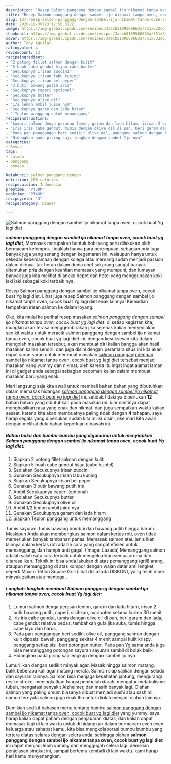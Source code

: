 ```yaml
---
description: "Resep Salmon panggang dengan sambel ijo nikamat tanpa oven, cocok buat Yg lagi diet, Lezat Sekali"
title: "Resep Salmon panggang dengan sambel ijo nikamat tanpa oven, cocok buat Yg lagi diet, Lezat Sekali"
slug: 137-resep-salmon-panggang-dengan-sambel-ijo-nikamat-tanpa-oven-cocok-buat-yg-lagi-diet-lezat-sekali
date: 2020-10-30T23:12:56.317Z
image: https://img-global.cpcdn.com/recipes/3aecb5109560663a/751x532cq70/salmon-panggang-dengan-sambel-ijo-nikamat-tanpa-oven-cocok-buat-yg-lagi-diet-foto-resep-utama.jpg
thumbnail: https://img-global.cpcdn.com/recipes/3aecb5109560663a/751x532cq70/salmon-panggang-dengan-sambel-ijo-nikamat-tanpa-oven-cocok-buat-yg-lagi-diet-foto-resep-utama.jpg
cover: https://img-global.cpcdn.com/recipes/3aecb5109560663a/751x532cq70/salmon-panggang-dengan-sambel-ijo-nikamat-tanpa-oven-cocok-buat-yg-lagi-diet-foto-resep-utama.jpg
author: Tony Aguilar
ratingvalue: 4
reviewcount: 13
recipeingredient:
- "2 potong fillet salmon dengan kulit"
- "5 buah cabe gendut hijau cabe buntel"
- "Secukupnya irisan zuccini"
- "Secukupnya irisan labu kuning"
- "Secukupnya irisan bel peper"
- "3 butir bawang putih iris"
- "Secukupnya caperi optional"
- "Secukupnya butter"
- "Secukupnya olive oil"
- "1/2 lemon ambil juice nya"
- "Secukupnya garam dan lada hitam"
- " Teplon panggang untuk memanggang"
recipeinstructions:
- "Lumuri salmon denga perasan lemon, garam dan lada hitam, irisan 2 butir bawang putih, caperi, sisihkan, marinated selama kurlep 30 menit"
- "Iris iris cabe gendut, tumis dengan olive oil di pan, beri garam dan lada, cabe gendut relative pedas, tambahkan gula jika suka, tumis hingga cabe layu dan harus,"
- "Pada pan panggangan beri sedikit olive oil, panggang salmon dengan kulit diposisi bawah, panggang sekitar 4 menit sampai kulit krispy, panggang setiap sisi, beri potongan butter. Pada pan Yg sama anda juga bisa memanggang potongan sayuran sayuran sambil di bolak balik"
- "Hidangkan pada piring saji lengkap dengan sambel Ijo nya"
categories:
- Resep
tags:
- salmon
- panggang
- dengan

katakunci: salmon panggang dengan 
nutrition: 200 calories
recipecuisine: Indonesian
preptime: "PT38M"
cooktime: "PT49M"
recipeyield: "3"
recipecategory: Dinner

---
```



![Salmon panggang dengan sambel ijo nikamat tanpa oven, cocok buat Yg lagi diet](https://img-global.cpcdn.com/recipes/3aecb5109560663a/751x532cq70/salmon-panggang-dengan-sambel-ijo-nikamat-tanpa-oven-cocok-buat-yg-lagi-diet-foto-resep-utama.jpg)

<b><i>salmon panggang dengan sambel ijo nikamat tanpa oven, cocok buat yg lagi diet</i></b>, Memasak merupakan bentuk hobi yang seru dilakukan oleh bermacam kelompok. tidaklah hanya para perempuan, sebagian pria juga banyak juga yang senang dengan kegemaran ini. walaupun hanya untuk sekedar kebersamaan dengan kolega atau memang sudah menjadi passion dalam dirinya. tak heran dalam dunia chef sekarang sangat banyak ditemukan pria dengan keahlian memasak yang mumpuni, dan lumayan banyak juga kita melihat di aneka depot dan hotel yang menggunakan koki laki laki sebagai koki terbaik nya.

Resep Salmon panggang dengan sambel ijo nikamat tanpa oven, cocok buat Yg lagi diet. Lihat juga resep Salmon panggang dengan sambel ijo nikamat tanpa oven, cocok buat Yg lagi diet enak lainnya! Kemudian tempatkan irisan salmon ke dalam loyang.

Oke, kita mulai ke perihal resep masakan <i>salmon panggang dengan sambel ijo nikamat tanpa oven, cocok buat yg lagi diet</i>. di setiap kegiatan kita, mungkin akan terasa menggembirakan jika sejenak kalian menyediakan sedikit waktu untuk meracik salmon panggang dengan sambel ijo nikamat tanpa oven, cocok buat yg lagi diet ini. dengan kesuksesan kita dalam mengolah masakan tersebut, akan membuat diri kalian bangga akan hasil masakan kalian sendiri. dan juga disini dengan perantara situs ini kita akan dapat saran saran untuk membuat masakan <u>salmon panggang dengan sambel ijo nikamat tanpa oven, cocok buat yg lagi diet</u> tersebut menjadi masakan yang yummy dan nikmat, oleh karena itu ingat ingat alamat laman ini di gadget anda sebagai sebagian pedoman kalian dalam membuat masakan baru yang enak.


Mari langsung saja kita awali untuk membeli bahan bahan yang dibutuhkan dalam memasak hidangan <u><i>salmon panggang dengan sambel ijo nikamat tanpa oven, cocok buat yg lagi diet</i></u> ini. setidak tidaknya diperlukan <b>12</b> bahan bahan yang dibutuhkan pada masakan ini. biar nantinya dapat menghasilkan rasa yang enak dan nikmat. dan juga sempatkan waktu kalian sesaat, karena kita akan membuatnya paling tidak dengan <b>4</b> tahapan. saya harap segala yang diperlukan sudah kita miliki disini, oke mari kita awali dengan melihat dulu bahan keperluan dibawah ini.

<!--inarticleads1-->

##### Bahan baku dan bumbu-bumbu yang digunakan untuk menyiapkan Salmon panggang dengan sambel ijo nikamat tanpa oven, cocok buat Yg lagi diet:

1. Siapkan 2 potong fillet salmon dengan kulit
1. Siapkan 5 buah cabe gendut hijau (cabe buntel)
1. Sediakan Secukupnya irisan zuccini
1. Gunakan Secukupnya irisan labu kuning
1. Siapkan Secukupnya irisan bel peper
1. Gunakan 3 butir bawang putih iris
1. Ambil Secukupnya caperi (optional)
1. Sediakan Secukupnya butter
1. Gunakan Secukupnya olive oil
1. Ambil 1/2 lemon ambil juice nya
1. Gunakan Secukupnya garam dan lada hitam
1. Siapkan  Teplon panggang untuk memanggang


Tumis sayuran: tumis bawang bombai dan bawang putih hingga harum. Meskipun Anda akan membungkus salmon dalam kertas roti, oven tidak memerlukan banyak tambahan panas. Memasak salmon atau jenis ikan lainnya dalam kertas roti adalah cara yang sangat efisien untuk memanggang, dan hampir anti gagal. (Image: Lazada) Memanggang salmon adalah salah satu cara terbaik untuk mengeluarkan semua aroma dan citarasa ikan. Teknik ini bisa anda lakukan di atas pemanggang (grill) arang, ataupun memanggang di atas kompor dengan wajan datar anti lengket, seperti Maxim Teflon Square Grill (lihat di Lazada DISKON), yang telah diberi minyak zaitun atau mentega.. 

<!--inarticleads2-->

##### Langkah-langkah membuat Salmon panggang dengan sambel ijo nikamat tanpa oven, cocok buat Yg lagi diet:

1. Lumuri salmon denga perasan lemon, garam dan lada hitam, irisan 2 butir bawang putih, caperi, sisihkan, marinated selama kurlep 30 menit
1. Iris iris cabe gendut, tumis dengan olive oil di pan, beri garam dan lada, cabe gendut relative pedas, tambahkan gula jika suka, tumis hingga cabe layu dan harus,
1. Pada pan panggangan beri sedikit olive oil, panggang salmon dengan kulit diposisi bawah, panggang sekitar 4 menit sampai kulit krispy, panggang setiap sisi, beri potongan butter. Pada pan Yg sama anda juga bisa memanggang potongan sayuran sayuran sambil di bolak balik
1. Hidangkan pada piring saji lengkap dengan sambel Ijo nya


Lumuri ikan dengan sedikit minyak agar. Masak hingga salmon matang, balik beberapa kali agar matang merata. Salmon siap sajikan dengan selada dan sayuran lainnya. Salmon bisa menjaga kesehatan jantung, mengurangi resiko stroke, meningkatkan fungsi pembuluh darah, mengatur metabolisme tubuh, mengatasi penyakit Alzheimer, dan masih banyak lagi. Olahan salmon yang paling umum biasanya dibuat menjadi sushi atau sashimi, namun ternyata salmon juga enak lho untuk diolah menjadi olahan lainnya. 

Demikian sedikit bahasan menu tentang bumbu <u>salmon panggang dengan sambel ijo nikamat tanpa oven, cocok buat yg lagi diet</u> yang yummy. saya harap kalian dapat paham dengan penjabaran diatas, dan kalian dapat memasak lagi di lain waktu untuk di hidangkan dalam bermacam even even keluarga atau sahabat kamu. kita bisa mengkolaborasi bumbu bumbu yang tertera diatas selaras dengan selera anda, sehingga olahan <b>salmon panggang dengan sambel ijo nikamat tanpa oven, cocok buat yg lagi diet</b> ini dapat menjadi lebih yummy dan menggugah selera lagi. demikian penjelasan singkat ini, sampai bertemu kembali di lain waktu. kami harap hari kamu menyenangkan.
